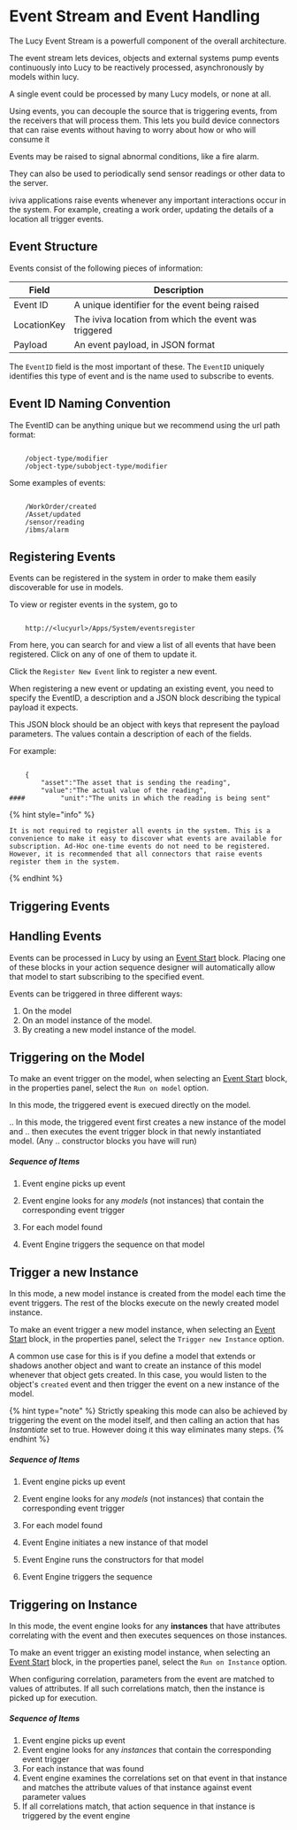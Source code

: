 

<a name='eventhandling'></a>

# Event Stream and Event Handling
The Lucy Event Stream is a powerfull component of the overall architecture.

The event stream lets devices, objects and external systems pump events continuously into Lucy to be reactively processed, asynchronously by models within lucy.

A single event could be processed by many Lucy models, or none at all.

Using events, you can decouple the source that is triggering events, from the receivers that will process them. This lets you build device connectors that can raise events without having to worry about how or who will consume it

Events may be raised to signal abnormal conditions, like a fire alarm.

They can also be used to periodically send sensor readings or other data to the server.

iviva applications raise events whenever any important interactions occur in the system. For example, creating a work order, updating the details of a location all trigger events.

## Event Structure
Events consist of the following pieces of information:



|Field|Description|
|--|--|
|Event ID|A unique identifier for the event being raised|
|LocationKey|The iviva location from which the event was triggered|
|Payload|An event payload, in JSON format|
 

The `EventID` field is the most important of these. The `EventID` uniquely identifies this type of event and is the name used to subscribe to events.

## Event ID Naming Convention
The EventID can be anything unique but we recommend using the url path format:

```

    /object-type/modifier
    /object-type/subobject-type/modifier

```

Some examples of events:

```

    /WorkOrder/created
    /Asset/updated
    /sensor/reading
    /ibms/alarm

```

<a name='eventsregister'></a>

## Registering Events
Events can be registered in the system in order to make them easily discoverable for use in models.

To view or register events in the system, go to

```

    http://<lucyurl>/Apps/System/eventsregister

```

From here, you can search for and view a list of all events that have been registered. Click on any of one of them to update it.

Click the `Register New Event` link to register a new event.

When registering a new event or updating an existing event, you need to specify the EventID, a description and a JSON block describing the typical payload it expects.

This JSON block should be an object with keys that represent the payload parameters. The values contain a description of each of the fields.

For example:

```

    {
        "asset":"The asset that is sending the reading",
        "value":"The actual value of the reading",
####         "unit":"The units in which the reading is being sent"

```

{% hint style="info" %}

    It is not required to register all events in the system. This is a convenience to make it easy to discover what events are available for subscription. Ad-Hoc one-time events do not need to be registered. However, it is recommended that all connectors that raise events register them in the system.

{% endhint %}


## Triggering Events

## Handling Events
Events can be processed in Lucy by using an [Event Start](block-source.raw.md#eventstart-ref) block.
Placing one of these blocks in your action sequence designer will automatically allow that model to start subscribing to the specified event.

Events can be triggered in three different ways:

1. On the model
2. On an model instance of the model.
3. By creating a new model instance of the model.


## Triggering on the Model
To make an event trigger on the model, when selecting an [Event Start](block-source.raw.md#eventstart-ref) block, in the properties panel, select the `Run on model` option.

In this mode, the triggered event is execued directly on the model.

.. In this mode, the triggered event first creates a new instance of the model and
.. then executes the event trigger block in that newly instantiated model. (Any .. constructor blocks you have will run)

##### Sequence of Items
1. Event engine picks up event
2. Event engine looks for any *models* (not instances) that contain the corresponding event trigger
3. For each model found

  1. Event Engine triggers the sequence on that model


<a name='eventtriggernewinstance'></a>

## Trigger a new Instance
In this mode, a new model instance is created from the model each time the event triggers. The rest of the blocks execute on the newly created model instance.

To make an event trigger a new model instance, when selecting an [Event Start](block-source.raw.md#eventstart-ref) block, in the properties panel, select the `Trigger new Instance` option.

A common use case for this is if you define a model that extends or shadows another object and want to create an instance of this model whenever that object gets created.
In this case, you would listen to the object's `created` event and then trigger the event on a new instance of the model.

{% hint type="note" %}
    Strictly speaking this mode can also be achieved by triggering the event on the model itself, and then calling an action that has *Instantiate* set to true. However doing it this way eliminates many steps. {% endhint %}

##### Sequence of Items
1. Event engine picks up event
2. Event engine looks for any *models* (not instances) that contain the corresponding event trigger
3. For each model found

  1. Event Engine initiates a new instance of that model
  2. Event Engine runs the constructors for that model
  3. Event Engine triggers the sequence


## Triggering on Instance
In this mode, the event engine looks for any **instances** that have attributes correlating with the event and then executes sequences on those instances.

To make an event trigger an existing model instance, when selecting an [Event Start](block-source.raw.md#eventstart-ref) block, in the properties panel, select the `Run on Instance` option.

When configuring correlation, parameters from the event are matched to values of attributes.
If all such correlations match, then the instance is picked up for execution.

##### Sequence of Items

1. Event engine picks up event
2. Event engine looks for any *instances* that contain the corresponding event trigger
3. For each instance that was found
  1. Event engine examines the correlations set on that event in that instance and matches the attribute values of that instance against event parameter values
  2. If all correlations match, that action sequence in that instance is triggered by the event engine